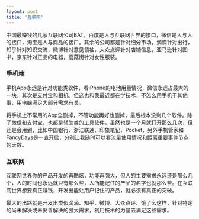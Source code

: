 ```yaml
---
layout: post
title: '互联网'
---
```


中国最赚钱的几家互联网公司BAT，百度是人与互联网世界的接口，微信是人与人的接口，淘宝是人与商品的接口。其余的公司都是针对细分市场，滴滴针对出行，知乎针对知识交流，微博针对意见领袖，大众点评针对店铺信息，亚马逊针对图书，京东针对正品的电器，蘑菇街针对女性服装。

### 手机端

手机App永远是针对功能类软件，看iPhone的电池用量情况，微信永远占最大的一块，其次是支付宝和相机。但这也和我最近都在学技术，不怎么用手机干其他事，用电脑满足大部分需求有关。

将手机上不常用的App全删掉，不管功能再好也删掉，最后根本没剩几个软件。除了微信和支付宝，也都是辅助类的工具软件，虽然也是一个月就打开那么几次，但还是会用到，比如中国银行、浙江联通、印象笔记、Pocket，另外手机管家和FancyDays是一直开启，分别让我随时可以看流量使用情况和距离重要事件节点的天数。

### 互联网

互联网世界你的产品开发的再酷炫，功能再强大，但人的主要需求永远还是那么几个，人的时间也永远就只有那么些，人所能记住的产品的名字也就那么些。在互联网世界想要真正赚钱，开发出能让用户记住的产品，就必须有真正的突破。

最大的出路就是开发出类似滴滴、知乎、微博、大众点评、饿了么这样，针对特定的尚未解决或未妥善解决的强大需求，利用技术的力量去满足这些需求。